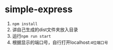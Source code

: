 # simple-express

1. `npm install`
2. 讲自己生成的dist文件夹放入目录
3. 运行`npm run start`
4. 根据显示的端口号，自行打开localhost:`4位端口号`
